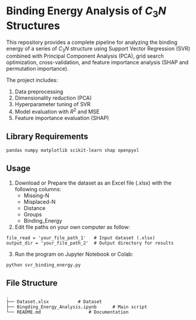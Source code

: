 # Binding Energy Analysis of $C_3N$ Structures
This repository provides a complete pipeline for analyzing the binding energy of a series of $C_3N$ structure using Support Vector Regression (SVR) combined with Principal Component Analysis (PCA), grid search optimization, cross-validation, and feature importance analysis (SHAP and permutation importance).

The project includes:
1. Data preprocessing
2. Dimensionality reduction (PCA)
3. Hyperparameter tuning of SVR
4. Model evaluation with $R^2$ and MSE
5. Feature importance evaluation (SHAP)

## Library Requirements
```pandas numpy matplotlib scikit-learn shap openpyxl```

## Usage
1. Download or Prepare the dataset as an Excel file (.xlsx) with the following columns:
    + Missing-N
    + Misplaced-N
    + Distance
    + Groups
    + Binding_Energy
2. Edit file paths on your own computer as follow:
```
file_read = 'your_file_path_1'   # Input dataset (.xlsx)
output_dir = 'your_file_path_2'  # Output directory for results
```
3. Run the program on Jupyter Notebook or Colab:
```
python svr_binding_energy.py
```

## File Structure
```
.
├── Dataset.xlsx           # Dataset
├── Bingding_Energy_Analysis.ipynb      # Main script
└── README.md                  # Documentation
```
